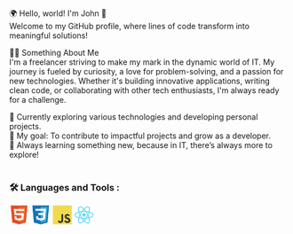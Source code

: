 🌍 Hello, world! I'm John 👋 <br>
Welcome to my GitHub profile, where lines of code transform into meaningful solutions! <br> 

👨‍💻 Something About Me <br>
I'm a freelancer striving to make my mark in the dynamic world of IT. My journey is fueled by curiosity, a love for problem-solving, and a passion for new technologies. Whether it's building innovative applications, writing clean code, or collaborating with other tech enthusiasts, I'm always ready for a challenge. <br> 

💼 Currently exploring various technologies and developing personal projects.  <br>
🎯 My goal: To contribute to impactful projects and grow as a developer.  <br>
🌱 Always learning something new, because in IT, there’s always more to explore!  <br> <br>
### :hammer_and_wrench: Languages and Tools :
<div>
<img src="https://github.com/devicons/devicon/blob/master/icons/html5/html5-original.svg" height="35px" width="35px">
<img src="https://github.com/devicons/devicon/blob/master/icons/css3/css3-original.svg" height="35px" width="35px">
<img src="https://github.com/devicons/devicon/blob/master/icons/javascript/javascript-original.svg" height="35px" width="35px">
<img src="https://github.com/devicons/devicon/blob/master/icons/react/react-original.svg" height="35px" width="35px">
</div>

